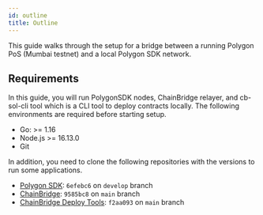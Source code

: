 ```yaml
---
id: outline
title: Outline
---
```


This guide walks through the setup for a bridge between a running Polygon PoS (Mumbai testnet) and a local Polygon SDK network.

## Requirements

In this guide, you will run PolygonSDK nodes, ChainBridge relayer, and cb-sol-cli tool which is a CLI tool to deploy contracts locally. The following environments are required before starting setup.

* Go: >= 1.16
* Node.js >= 16.13.0
* Git

In addition, you need to clone the following repositories with the versions to run some applications.

* [Polygon SDK](https://github.com/0xPolygon/polygon-sdk.git): `6efebc6` on `develop` branch
* [ChainBridge](https://github.com/ChainSafe/ChainBridge): `9585bc8` on `main` branch
* [ChainBridge Deploy Tools](https://github.com/ChainSafe/chainbridge-deploy): `f2aa093` on `main` branch
